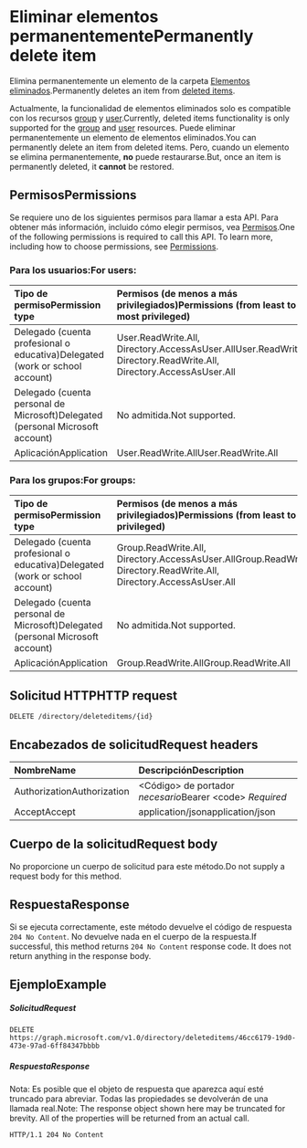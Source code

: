 # <a name="permanently-delete-item"></a><span data-ttu-id="03665-101">Eliminar elementos permanentemente</span><span class="sxs-lookup"><span data-stu-id="03665-101">Permanently delete item</span></span>

<span data-ttu-id="03665-102">Elimina permanentemente un elemento de la carpeta [Elementos eliminados](../resources/directory.md).</span><span class="sxs-lookup"><span data-stu-id="03665-102">Permanently deletes an item from [deleted items](../resources/directory.md).</span></span>

<span data-ttu-id="03665-103">Actualmente, la funcionalidad de elementos eliminados solo es compatible con los recursos [group](../resources/group.md) y [user](../resources/user.md).</span><span class="sxs-lookup"><span data-stu-id="03665-103">Currently, deleted items functionality is only supported for the [group](../resources/group.md) and [user](../resources/user.md) resources.</span></span> <span data-ttu-id="03665-104">Puede eliminar permanentemente un elemento de elementos eliminados.</span><span class="sxs-lookup"><span data-stu-id="03665-104">You can permanently delete an item from deleted items.</span></span> <span data-ttu-id="03665-105">Pero, cuando un elemento se elimina permanentemente, **no** puede restaurarse.</span><span class="sxs-lookup"><span data-stu-id="03665-105">But, once an item is permanently deleted, it **cannot** be restored.</span></span>

## <a name="permissions"></a><span data-ttu-id="03665-106">Permisos</span><span class="sxs-lookup"><span data-stu-id="03665-106">Permissions</span></span>
<span data-ttu-id="03665-p102">Se requiere uno de los siguientes permisos para llamar a esta API. Para obtener más información, incluido cómo elegir permisos, vea [Permisos](../../../concepts/permissions_reference.md).</span><span class="sxs-lookup"><span data-stu-id="03665-p102">One of the following permissions is required to call this API. To learn more, including how to choose permissions, see [Permissions](../../../concepts/permissions_reference.md).</span></span>

### <a name="for-users"></a><span data-ttu-id="03665-109">Para los usuarios:</span><span class="sxs-lookup"><span data-stu-id="03665-109">For users:</span></span>

|<span data-ttu-id="03665-110">Tipo de permiso</span><span class="sxs-lookup"><span data-stu-id="03665-110">Permission type</span></span>      | <span data-ttu-id="03665-111">Permisos (de menos a más privilegiados)</span><span class="sxs-lookup"><span data-stu-id="03665-111">Permissions (from least to most privileged)</span></span>              |
|:--------------------|:---------------------------------------------------------|
|<span data-ttu-id="03665-112">Delegado (cuenta profesional o educativa)</span><span class="sxs-lookup"><span data-stu-id="03665-112">Delegated (work or school account)</span></span> | <span data-ttu-id="03665-113">User.ReadWrite.All, Directory.AccessAsUser.All</span><span class="sxs-lookup"><span data-stu-id="03665-113">User.ReadWrite.All, Directory.ReadWrite.All, Directory.AccessAsUser.All</span></span> |
|<span data-ttu-id="03665-114">Delegado (cuenta personal de Microsoft)</span><span class="sxs-lookup"><span data-stu-id="03665-114">Delegated (personal Microsoft account)</span></span> | <span data-ttu-id="03665-115">No admitida.</span><span class="sxs-lookup"><span data-stu-id="03665-115">Not supported.</span></span> |
|<span data-ttu-id="03665-116">Aplicación</span><span class="sxs-lookup"><span data-stu-id="03665-116">Application</span></span> | <span data-ttu-id="03665-117">User.ReadWrite.All</span><span class="sxs-lookup"><span data-stu-id="03665-117">User.ReadWrite.All</span></span> |

### <a name="for-groups"></a><span data-ttu-id="03665-118">Para los grupos:</span><span class="sxs-lookup"><span data-stu-id="03665-118">For groups:</span></span>

|<span data-ttu-id="03665-119">Tipo de permiso</span><span class="sxs-lookup"><span data-stu-id="03665-119">Permission type</span></span>      | <span data-ttu-id="03665-120">Permisos (de menos a más privilegiados)</span><span class="sxs-lookup"><span data-stu-id="03665-120">Permissions (from least to most privileged)</span></span>              |
|:--------------------|:---------------------------------------------------------|
|<span data-ttu-id="03665-121">Delegado (cuenta profesional o educativa)</span><span class="sxs-lookup"><span data-stu-id="03665-121">Delegated (work or school account)</span></span> | <span data-ttu-id="03665-122">Group.ReadWrite.All, Directory.AccessAsUser.All</span><span class="sxs-lookup"><span data-stu-id="03665-122">Group.ReadWrite.All, Directory.ReadWrite.All, Directory.AccessAsUser.All</span></span> |
|<span data-ttu-id="03665-123">Delegado (cuenta personal de Microsoft)</span><span class="sxs-lookup"><span data-stu-id="03665-123">Delegated (personal Microsoft account)</span></span> | <span data-ttu-id="03665-124">No admitida.</span><span class="sxs-lookup"><span data-stu-id="03665-124">Not supported.</span></span>    |
|<span data-ttu-id="03665-125">Aplicación</span><span class="sxs-lookup"><span data-stu-id="03665-125">Application</span></span> | <span data-ttu-id="03665-126">Group.ReadWrite.All</span><span class="sxs-lookup"><span data-stu-id="03665-126">Group.ReadWrite.All</span></span> |

## <a name="http-request"></a><span data-ttu-id="03665-127">Solicitud HTTP</span><span class="sxs-lookup"><span data-stu-id="03665-127">HTTP request</span></span>
<!-- { "blockType": "ignored" } -->
```http
DELETE /directory/deleteditems/{id}
```
## <a name="request-headers"></a><span data-ttu-id="03665-128">Encabezados de solicitud</span><span class="sxs-lookup"><span data-stu-id="03665-128">Request headers</span></span>
| <span data-ttu-id="03665-129">Nombre</span><span class="sxs-lookup"><span data-stu-id="03665-129">Name</span></span>       | <span data-ttu-id="03665-130">Descripción</span><span class="sxs-lookup"><span data-stu-id="03665-130">Description</span></span>|
|:---------------|:----------|
| <span data-ttu-id="03665-131">Authorization</span><span class="sxs-lookup"><span data-stu-id="03665-131">Authorization</span></span>  | <span data-ttu-id="03665-132">&lt;Código&gt; de portador *necesario*</span><span class="sxs-lookup"><span data-stu-id="03665-132">Bearer &lt;code&gt; *Required*</span></span>|
| <span data-ttu-id="03665-133">Accept</span><span class="sxs-lookup"><span data-stu-id="03665-133">Accept</span></span>  | <span data-ttu-id="03665-134">application/json</span><span class="sxs-lookup"><span data-stu-id="03665-134">application/json</span></span> |

## <a name="request-body"></a><span data-ttu-id="03665-135">Cuerpo de la solicitud</span><span class="sxs-lookup"><span data-stu-id="03665-135">Request body</span></span>
<span data-ttu-id="03665-136">No proporcione un cuerpo de solicitud para este método.</span><span class="sxs-lookup"><span data-stu-id="03665-136">Do not supply a request body for this method.</span></span>

## <a name="response"></a><span data-ttu-id="03665-137">Respuesta</span><span class="sxs-lookup"><span data-stu-id="03665-137">Response</span></span>

<span data-ttu-id="03665-p103">Si se ejecuta correctamente, este método devuelve el código de respuesta `204 No Content`. No devuelve nada en el cuerpo de la respuesta.</span><span class="sxs-lookup"><span data-stu-id="03665-p103">If successful, this method returns `204 No Content` response code. It does not return anything in the response body.</span></span>

## <a name="example"></a><span data-ttu-id="03665-140">Ejemplo</span><span class="sxs-lookup"><span data-stu-id="03665-140">Example</span></span>
##### <a name="request"></a><span data-ttu-id="03665-141">Solicitud</span><span class="sxs-lookup"><span data-stu-id="03665-141">Request</span></span>

<!-- {
  "blockType": "request",
  "name": "delete_directory"
}-->
```http
DELETE https://graph.microsoft.com/v1.0/directory/deleteditems/46cc6179-19d0-473e-97ad-6ff84347bbbb
```
##### <a name="response"></a><span data-ttu-id="03665-142">Respuesta</span><span class="sxs-lookup"><span data-stu-id="03665-142">Response</span></span>
<span data-ttu-id="03665-p104">Nota: Es posible que el objeto de respuesta que aparezca aquí esté truncado para abreviar. Todas las propiedades se devolverán de una llamada real.</span><span class="sxs-lookup"><span data-stu-id="03665-p104">Note: The response object shown here may be truncated for brevity. All of the properties will be returned from an actual call.</span></span>
<!-- {
  "blockType": "response",
  "truncated": true
} -->
```http
HTTP/1.1 204 No Content
```

<!-- uuid: 8fcb5dbc-d5aa-4681-8e31-b001d5168d79
2015-10-25 14:57:30 UTC -->
<!-- {
  "type": "#page.annotation",
  "description": "Delete directory",
  "keywords": "",
  "section": "documentation",
  "tocPath": ""
}-->